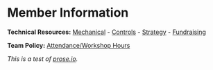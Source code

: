 # Member Information

**Technical Resources:** [Mechanical](resources/mechanical.md) - [Controls](resources/controls.md) - [Strategy](resources/strategy.md) - [Fundraising](resources/fundraising.md)

**Team Policy:** [Attendance/Workshop Hours](resources/attendance.md)

_This is a test of [prose.io](prose.io)._
